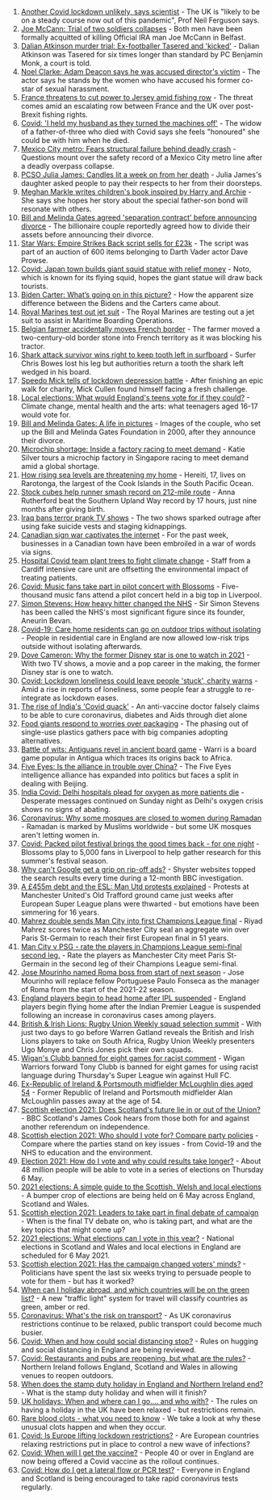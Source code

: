 1. [Another Covid lockdown unlikely, says scientist](https://www.bbc.co.uk/news/uk-56988070) - The UK is "likely to be on a steady course now out of this pandemic", Prof Neil Ferguson says.
2. [Joe McCann: Trial of two soldiers collapses](https://www.bbc.co.uk/news/uk-northern-ireland-56942056) - Both men have been formally acquitted of killing Official IRA man Joe McCann in Belfast.
3. [Dalian Atkinson murder trial: Ex-footballer Tasered and 'kicked'](https://www.bbc.co.uk/news/uk-england-shropshire-56979521) - Dalian Atkinson was Tasered for six times longer than standard by PC Benjamin Monk, a court is told.
4. [Noel Clarke: Adam Deacon says he was accused director's victim](https://www.bbc.co.uk/news/entertainment-arts-56983555) - The actor says he stands by the women who have accused his former co-star of sexual harassment.
5. [France threatens to cut power to Jersey amid fishing row](https://www.bbc.co.uk/news/world-europe-56984886) - The threat comes amid an escalating row between France and the UK over post-Brexit fishing rights.
6. [Covid: 'I held my husband as they turned the machines off'](https://www.bbc.co.uk/news/uk-wales-56985530) - The widow of a father-of-three who died with Covid says she feels "honoured" she could be with him when he died.
7. [Mexico City metro: Fears structural failure behind deadly crash](https://www.bbc.co.uk/news/world-latin-america-56985164) - Questions mount over the safety record of a Mexico City metro line after a deadly overpass collapse.
8. [PCSO Julia James: Candles lit a week on from her death](https://www.bbc.co.uk/news/uk-england-kent-56977553) - Julia James's daughter asked people to pay their respects to her from their doorsteps.
9. [Meghan Markle writes children's book inspired by Harry and Archie](https://www.bbc.co.uk/news/entertainment-arts-56978021) - She says she hopes her story about the special father-son bond will resonate with others.
10. [Bill and Melinda Gates agreed 'separation contract' before announcing divorce](https://www.bbc.co.uk/news/world-us-canada-56984733) - The billionaire couple reportedly agreed how to divide their assets before announcing their divorce.
11. [Star Wars: Empire Strikes Back script sells for £23k](https://www.bbc.co.uk/news/uk-england-bristol-56984117) - The script was part of an auction of 600 items belonging to Darth Vader actor Dave Prowse.
12. [Covid: Japan town builds giant squid statue with relief money](https://www.bbc.co.uk/news/world-europe-56978075) - Noto, which is known for its flying squid, hopes the giant statue will draw back tourists.
13. [Biden Carter: What’s going on in this picture?](https://www.bbc.co.uk/news/world-us-canada-56988360) - How the apparent size difference between the Bidens and the Carters came about.
14. [Royal Marines test out jet suit](https://www.bbc.co.uk/news/uk-56979994) - The Royal Marines are testing out a jet suit to assist in Maritime Boarding Operations.
15. [Belgian farmer accidentally moves French border](https://www.bbc.co.uk/news/world-europe-56978344) - The farmer moved a two-century-old border stone into French territory as it was blocking his tractor.
16. [Shark attack survivor wins right to keep tooth left in surfboard](https://www.bbc.co.uk/news/world-australia-56979429) - Surfer Chris Bowes lost his leg but authorities return a tooth the shark left wedged in his board.
17. [Speedo Mick tells of lockdown depression battle](https://www.bbc.co.uk/news/uk-56982991) - After finishing an epic walk for charity, Mick Cullen found himself facing a fresh challenge.
18. [Local elections: What would England's teens vote for if they could?](https://www.bbc.co.uk/news/uk-politics-56949103) - Climate change, mental health and the arts: what teenagers aged 16-17 would vote for.
19. [Bill and Melinda Gates: A life in pictures](https://www.bbc.co.uk/news/world-us-canada-56974222) - Images of the couple, who set up the Bill and Melinda Gates Foundation in 2000, after they announce their divorce.
20. [Microchip shortage: Inside a factory racing to meet demand](https://www.bbc.co.uk/news/business-56943292) - Katie Silver tours a microchip factory in Singapore racing to meet demand amid a global shortage.
21. [How rising sea levels are threatening my home](https://www.bbc.co.uk/news/world-asia-56853156) - Hereiti, 17, lives on Rarotonga, the largest of the Cook Islands in the South Pacific Ocean.
22. [Stock cubes help runner smash record on 212-mile route](https://www.bbc.co.uk/news/uk-scotland-56971220) - Anna Rutherford beat the Southern Upland Way record by 17 hours, just nine months after giving birth.
23. [Iraq bans terror prank TV shows](https://www.bbc.co.uk/news/world-middle-east-56973968) - The two shows sparked outrage after using fake suicide vests and staging kidnappings.
24. [Canadian sign war captivates the internet](https://www.bbc.co.uk/news/world-us-canada-56972907) - For the past week, businesses in a Canadian town have been embroiled in a war of words via signs.
25. [Hospital Covid team plant trees to fight climate change](https://www.bbc.co.uk/news/science-environment-56944931) - Staff from a Cardiff intensive care unit are offsetting the environmental impact of treating patients.
26. [Covid: Music fans take part in pilot concert with Blossoms](https://www.bbc.co.uk/news/entertainment-arts-56971450) - Five-thousand music fans attend a pilot concert held in a big top in Liverpool.
27. [Simon Stevens: How heavy hitter changed the NHS](https://www.bbc.co.uk/news/health-56945830) - Sir Simon Stevens has been called the NHS's most significant figure since its founder, Aneurin Bevan.
28. [Covid-19: Care home residents can go on outdoor trips without isolating](https://www.bbc.co.uk/news/uk-56977779) - People in residential care in England are now allowed low-risk trips outside without isolating afterwards.
29. [Dove Cameron: Why the former Disney star is one to watch in 2021](https://www.bbc.co.uk/news/entertainment-arts-56943632) - With two TV shows, a movie and a pop career in the making, the former Disney star is one to watch.
30. [Covid: Lockdown loneliness could leave people 'stuck', charity warns](https://www.bbc.co.uk/news/uk-england-56808885) - Amid a rise in reports of loneliness, some people fear a struggle to re-integrate as lockdown eases.
31. [The rise of India's 'Covid quack'](https://www.bbc.co.uk/news/blogs-trending-56845610) - An anti-vaccine doctor falsely claims to be able to cure coronavirus, diabetes and Aids through diet alone
32. [Food giants respond to worries over packaging](https://www.bbc.co.uk/news/business-56770732) - The phasing out of single-use plastics gathers pace with big companies adopting alternatives.
33. [Battle of wits: Antiguans revel in ancient board game](https://www.bbc.co.uk/news/world-latin-america-56814500) - Warri is a board game popular in Antigua which traces its origins back to Africa.
34. [Five Eyes: Is the alliance in trouble over China?](https://www.bbc.co.uk/news/world-56970640) - The Five Eyes intelligence alliance has expanded into politics but faces a split in dealing with Beijing.
35. [India Covid: Delhi hospitals plead for oxygen as more patients die](https://www.bbc.co.uk/news/world-asia-india-56940595) - Desperate messages continued on Sunday night as Delhi's oxygen crisis shows no signs of abating.
36. [Coronavirus: Why some mosques are closed to women during Ramadan](https://www.bbc.co.uk/news/uk-56937289) - Ramadan is marked by Muslims worldwide - but some UK mosques aren't letting women in.
37. [Covid: Packed pilot festival brings the good times back - for one night](https://www.bbc.co.uk/news/entertainment-arts-56962231) - Blossoms play to 5,000 fans in Liverpool to help gather research for this summer's festival season.
38. [Why can't Google get a grip on rip-off ads?](https://www.bbc.co.uk/news/technology-56886957) - Shyster websites topped the search results every time during a 12-month BBC investigation.
39. [A £455m debt and the ESL: Man Utd protests explained](https://www.bbc.co.uk/sport/football/56966096) - Protests at Manchester United's Old Trafford ground came just weeks after European Super League plans were thwarted - but emotions have been simmering for 16 years.
40. [Mahrez double sends Man City into first Champions League final](https://www.bbc.co.uk/sport/football/56973031) - Riyad Mahrez scores twice as Manchester City seal an aggregate win over Paris St-Germain to reach their first European final in 51 years.
41. [Man City v PSG - rate the players in Champions League semi-final second leg.](https://www.bbc.co.uk/sport/football/56988302) - Rate the players as Manchester City meet Paris St-Germain in the second leg of their Champions League semi-final.
42. [Jose Mourinho named Roma boss from start of next season](https://www.bbc.co.uk/sport/football/56983649) - Jose Mourinho will replace fellow Portuguese Paulo Fonseca as the manager of Roma from the start of the 2021-22 season.
43. [England players begin to head home after IPL suspended](https://www.bbc.co.uk/sport/cricket/56988015) - England players begin flying home after the Indian Premier League is suspended following an increase in coronavirus cases among players.
44. [British & Irish Lions: Rugby Union Weekly squad selection summit](https://www.bbc.co.uk/sport/rugby-union/56983845) - With just two days to go before Warren Gatland reveals the British and Irish Lions players to take on South Africa, Rugby Union Weekly presenters Ugo Monye and Chris Jones pick their own squads.
45. [Wigan's Clubb banned for eight games for racist comment](https://www.bbc.co.uk/sport/rugby-league/56988616) - Wigan Warriors forward Tony Clubb is banned for eight games for using racist language during Thursday's Super League win against Hull FC.
46. [Ex-Republic of Ireland & Portsmouth midfielder McLoughlin dies aged 54](https://www.bbc.co.uk/sport/football/56985844) - Former Republic of Ireland and Portsmouth midfielder Alan McLoughlin passes away at the age of 54.
47. [Scottish election 2021: Does Scotland's future lie in or out of the Union?](https://www.bbc.co.uk/news/uk-scotland-56970549) - BBC Scotland's James Cook hears from those both for and against another referendum on independence.
48. [Scottish election 2021: Who should I vote for? Compare party policies](https://www.bbc.co.uk/news/uk-scotland-scotland-politics-56510773) - Compare where the parties stand on key issues - from Covid-19 and the NHS to education and the environment.
49. [Election 2021: How do I vote and why could results take longer?](https://www.bbc.co.uk/news/uk-politics-56581106) - About 48 million people will be able to vote in a series of elections on Thursday 6 May.
50. [2021 elections: A simple guide to the Scottish, Welsh and local elections](https://www.bbc.co.uk/news/uk-politics-56286643) - A bumper crop of elections are being held on 6 May across England, Scotland and Wales.
51. [Scottish election 2021: Leaders to take part in final debate of campaign](https://www.bbc.co.uk/news/uk-scotland-scotland-politics-56930731) - When is the final TV debate on, who is taking part, and what are the key topics that might come up?
52. [2021 elections: What elections can I vote in this year?](https://www.bbc.co.uk/news/56129210) - National elections in Scotland and Wales and local elections in England are scheduled for 6 May 2021.
53. [Scottish election 2021: Has the campaign changed voters' minds?](https://www.bbc.co.uk/news/uk-scotland-scotland-politics-56969880) - Politicians have spent the last six weeks trying to persuade people to vote for them - but has it worked?
54. [When can I holiday abroad, and which countries will be on the green list?](https://www.bbc.co.uk/news/explainers-52544307) - A new "traffic light" system for travel will classify countries as green, amber or red.
55. [Coronavirus: What's the risk on transport?](https://www.bbc.co.uk/news/health-51736185) - As UK coronavirus restrictions continue to be relaxed, public transport could become much busier.
56. [Covid: When and how could social distancing stop?](https://www.bbc.co.uk/news/uk-51506729) - Rules on hugging and social distancing in England are being reviewed.
57. [Covid: Restaurants and pubs are reopening, but what are the rules?](https://www.bbc.co.uk/news/business-52977388) - Northern Ireland follows England, Scotland and Wales in allowing venues to reopen outdoors.
58. [When does the stamp duty holiday in England and Northern Ireland end?](https://www.bbc.co.uk/news/business-53319433) - What is the stamp duty holiday and when will it finish?
59. [UK holidays: When and where can I go.... and who with?](https://www.bbc.co.uk/news/explainers-52646738) - The rules on having a holiday in the UK have been relaxed - but restrictions remain.
60. [Rare blood clots - what you need to know](https://www.bbc.co.uk/news/health-56674796) - We take a look at why these unusual clots happen and when they occur.
61. [Covid: Is Europe lifting lockdown restrictions?](https://www.bbc.co.uk/news/explainers-53640249) - Are European countries relaxing restrictions put in place to control a new wave of infections?
62. [Covid: When will I get the vaccine?](https://www.bbc.co.uk/news/health-55045639) - People 40 or over in England are now being offered a Covid vaccine as the rollout continues.
63. [Covid: How do I get a lateral flow or PCR test?](https://www.bbc.co.uk/news/health-51943612) - Everyone in England and Scotland is being encouraged to take rapid coronavirus tests regularly.
